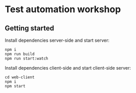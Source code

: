 # Test automation workshop

## Getting started

Install dependencies server-side and start server:

```
npm i
npm run build
npm run start:watch
```

Install dependencies client-side and start client-side server:

```
cd web-client
npm i
npm start
```
